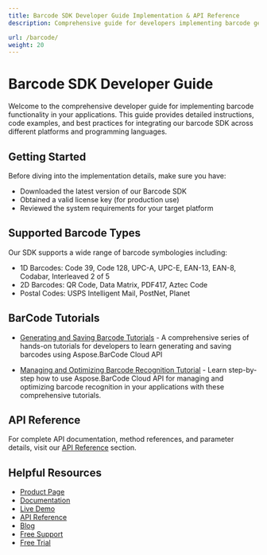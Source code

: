 ```yaml
---
title: Barcode SDK Developer Guide Implementation & API Reference
description: Comprehensive guide for developers implementing barcode generation, reading, and scanning functionality across multiple platforms and programming languages

url: /barcode/
weight: 20
---
```


# Barcode SDK Developer Guide

Welcome to the comprehensive developer guide for implementing barcode functionality in your applications. This guide provides detailed instructions, code examples, and best practices for integrating our barcode SDK across different platforms and programming languages.

## Getting Started

Before diving into the implementation details, make sure you have:

- Downloaded the latest version of our Barcode SDK
- Obtained a valid license key (for production use)
- Reviewed the system requirements for your target platform

## Supported Barcode Types

Our SDK supports a wide range of barcode symbologies including:

- 1D Barcodes: Code 39, Code 128, UPC-A, UPC-E, EAN-13, EAN-8, Codabar, Interleaved 2 of 5
- 2D Barcodes: QR Code, Data Matrix, PDF417, Aztec Code
- Postal Codes: USPS Intelligent Mail, PostNet, Planet

## BarCode Tutorials

- [Generating and Saving Barcode Tutorials](/barcode/generating-saving-barcode/) - A comprehensive series of hands-on tutorials for developers to learn generating and saving barcodes using Aspose.BarCode Cloud API

- [Managing and Optimizing Barcode Recognition Tutorial](/barcode/managing-and-optimizing-barcode-recognition/) - Learn step-by-step how to use Aspose.BarCode Cloud API for managing and optimizing barcode recognition in your applications with these comprehensive tutorials.


## API Reference

For complete API documentation, method references, and parameter details, visit our [API Reference](https://reference.aspose.cloud/barcode/) section.

## Helpful Resources

- [Product Page](https://products.aspose.cloud/barcode/)
- [Documentation](https://docs.aspose.cloud/barcode/)
- [Live Demo](https://products.aspose.app/barcode/family)
- [API Reference](https://reference.aspose.cloud/barcode/)
- [Blog](https://blog.aspose.cloud/category/barcode/)
- [Free Support](https://forum.aspose.cloud/c/barcode/6/)
- [Free Trial](https://dashboard.aspose.cloud/#/apps)
